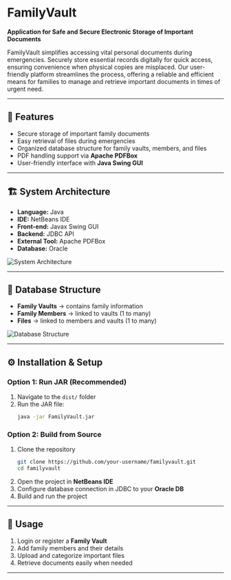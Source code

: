 # FamilyVault  

**Application for Safe and Secure Electronic Storage of Important Documents**  

FamilyVault simplifies accessing vital personal documents during emergencies. Securely store essential records digitally for quick access, ensuring convenience when physical copies are misplaced. Our user-friendly platform streamlines the process, offering a reliable and efficient means for families to manage and retrieve important documents in times of urgent need.  

---

## 🚀 Features  
- Secure storage of important family documents  
- Easy retrieval of files during emergencies  
- Organized database structure for family vaults, members, and files  
- PDF handling support via **Apache PDFBox**  
- User-friendly interface with **Java Swing GUI**  

---

## 🏗️ System Architecture  

- **Language:** Java  
- **IDE:** NetBeans IDE  
- **Front-end:** Javax Swing GUI  
- **Backend:** JDBC API  
- **External Tool:** Apache PDFBox  
- **Database:** Oracle  

![System Architecture](e62e015f-e7fd-4523-bf24-168e305ca71f.png)  

---

## 📂 Database Structure  

- **Family Vaults** → contains family information  
- **Family Members** → linked to vaults (1 to many)  
- **Files** → linked to members and vaults (1 to many)  

![Database Structure](00eb24c6-a768-4f73-9ed2-aacccaad02eb.png)  

---

## ⚙️ Installation & Setup  

### Option 1: Run JAR (Recommended)  
1. Navigate to the `dist/` folder  
2. Run the JAR file:  
   ```bash
   java -jar FamilyVault.jar
   ```

### Option 2: Build from Source  
1. Clone the repository  
   ```bash
   git clone https://github.com/your-username/familyvault.git
   cd familyvault
   ```
2. Open the project in **NetBeans IDE**  
3. Configure database connection in JDBC to your **Oracle DB**  
4. Build and run the project  

---

## 📖 Usage  

1. Login or register a **Family Vault**  
2. Add family members and their details  
3. Upload and categorize important files  
4. Retrieve documents easily when needed  

---
